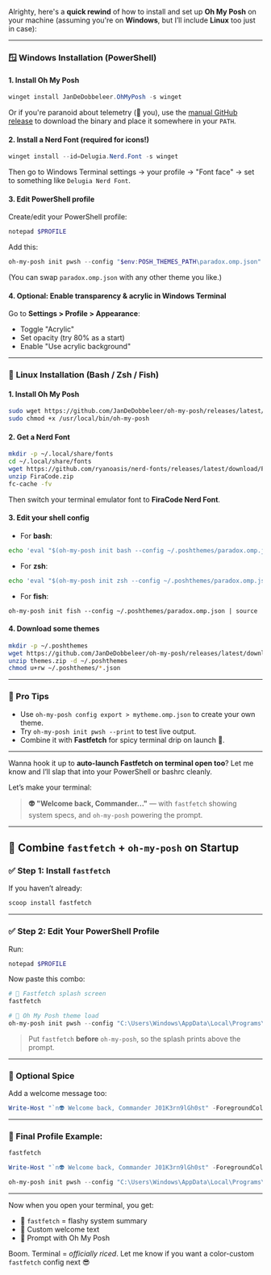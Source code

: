 Alrighty, here's a **quick rewind** of how to install and set up **Oh My Posh** on your machine (assuming you're on **Windows**, but I’ll include **Linux** too just in case):

---

### 🪟 **Windows Installation (PowerShell)**

#### 1. **Install Oh My Posh**

```powershell
winget install JanDeDobbeleer.OhMyPosh -s winget
```

Or if you're paranoid about telemetry (👀 you), use the [manual GitHub release](https://github.com/JanDeDobbeleer/oh-my-posh/releases) to download the binary and place it somewhere in your `PATH`.

#### 2. **Install a Nerd Font** (required for icons!)

```powershell
winget install --id=Delugia.Nerd.Font -s winget
```

Then go to Windows Terminal settings → your profile → "Font face" → set to something like `Delugia Nerd Font`.

#### 3. **Edit PowerShell profile**

Create/edit your PowerShell profile:

```powershell
notepad $PROFILE
```

Add this:

```powershell
oh-my-posh init pwsh --config "$env:POSH_THEMES_PATH\paradox.omp.json" | Invoke-Expression
```

(You can swap `paradox.omp.json` with any other theme you like.)

#### 4. **Optional: Enable transparency & acrylic in Windows Terminal**

Go to **Settings > Profile > Appearance**:

* Toggle "Acrylic"
* Set opacity (try 80% as a start)
* Enable "Use acrylic background"

---

### 🐧 **Linux Installation (Bash / Zsh / Fish)**

#### 1. **Install Oh My Posh**

```bash
sudo wget https://github.com/JanDeDobbeleer/oh-my-posh/releases/latest/download/posh-linux-amd64 -O /usr/local/bin/oh-my-posh
sudo chmod +x /usr/local/bin/oh-my-posh
```

#### 2. **Get a Nerd Font**

```bash
mkdir -p ~/.local/share/fonts
cd ~/.local/share/fonts
wget https://github.com/ryanoasis/nerd-fonts/releases/latest/download/FiraCode.zip
unzip FiraCode.zip
fc-cache -fv
```

Then switch your terminal emulator font to **FiraCode Nerd Font**.

#### 3. **Edit your shell config**

* For **bash**:

```bash
echo 'eval "$(oh-my-posh init bash --config ~/.poshthemes/paradox.omp.json)"' >> ~/.bashrc
```

* For **zsh**:

```bash
echo 'eval "$(oh-my-posh init zsh --config ~/.poshthemes/paradox.omp.json)"' >> ~/.zshrc
```

* For **fish**:

```fish
oh-my-posh init fish --config ~/.poshthemes/paradox.omp.json | source
```

#### 4. **Download some themes**

```bash
mkdir -p ~/.poshthemes
wget https://github.com/JanDeDobbeleer/oh-my-posh/releases/latest/download/themes.zip
unzip themes.zip -d ~/.poshthemes
chmod u+rw ~/.poshthemes/*.json
```

---

### 🧠 Pro Tips

* Use `oh-my-posh config export > mytheme.omp.json` to create your own theme.
* Try `oh-my-posh init pwsh --print` to test live output.
* Combine it with **Fastfetch** for spicy terminal drip on launch 🌈.

---

Wanna hook it up to **auto-launch Fastfetch on terminal open too**? Let me know and I’ll slap that into your PowerShell or bashrc cleanly.

Let’s make your terminal:

> **👽 "Welcome back, Commander..."**
> — with `fastfetch` showing system specs, and `oh-my-posh` powering the prompt.

---

## 🧪 Combine `fastfetch` + `oh-my-posh` on Startup

### ✅ Step 1: Install `fastfetch`

If you haven’t already:

```powershell
scoop install fastfetch
```

---

### ✅ Step 2: Edit Your PowerShell Profile

Run:

```powershell
notepad $PROFILE
```

Now paste this combo:

```powershell
# 👾 Fastfetch splash screen
fastfetch

# 🦾 Oh My Posh theme load
oh-my-posh init pwsh --config "C:\Users\Windows\AppData\Local\Programs\oh-my-posh\themes\aliens.omp.json" | Invoke-Expression
```

> Put `fastfetch` **before** `oh-my-posh`, so the splash prints above the prompt.

---

### 🧪 Optional Spice

Add a welcome message too:

```powershell
Write-Host "`n👽 Welcome back, Commander J01K3rn9lGh0st" -ForegroundColor Magenta
```

---

### 🔁 Final Profile Example:

```powershell
fastfetch

Write-Host "`n👽 Welcome back, Commander J01K3rn9lGh0st" -ForegroundColor Magenta

oh-my-posh init pwsh --config "C:\Users\Windows\AppData\Local\Programs\oh-my-posh\themes\aliens.omp.json" | Invoke-Expression
```

---

Now when you open your terminal, you get:

* 👾 `fastfetch` = flashy system summary
* 🧠 Custom welcome text
* 💅 Prompt with Oh My Posh

Boom. Terminal = *officially riced*.
Let me know if you want a color-custom `fastfetch` config next 😎
